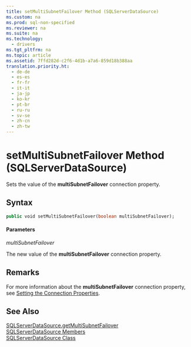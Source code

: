 ```yaml
---
title: setMultiSubnetFailover Method (SQLServerDataSource)
ms.custom: na
ms.prod: sql-non-specified
ms.reviewer: na
ms.suite: na
ms.technology: 
  - drivers
ms.tgt_pltfrm: na
ms.topic: article
ms.assetid: 7ffd282d-c2f6-4d1b-a7a6-859d18b388aa
translation.priority.ht: 
  - de-de
  - es-es
  - fr-fr
  - it-it
  - ja-jp
  - ko-kr
  - pt-br
  - ru-ru
  - sv-se
  - zh-cn
  - zh-tw
---
```

# setMultiSubnetFailover Method (SQLServerDataSource)
  Sets the value of the **multiSubnetFailover** connection property.  
  
## Syntax  
  
```vb  
public void setMultiSubnetFailover(boolean multiSubnetFailover);  
```  
  
#### Parameters  
 *multiSubnetFailover*  
  
 The new value of the **multiSubnetFailover** connection property.  
  
## Remarks  
 For more information about the **multiSubnetFailover** connection property, see [Setting the Connection Properties](../content/Setting-the-Connection-Properties.md).  
  
## See Also  
 [SQLServerDataSource.getMultiSubnetFailover](../content/getMultiSubnetFailover-Method--SQLServerDataSource-.md)   
 [SQLServerDataSource Members](../content/SQLServerDataSource-Members.md)   
 [SQLServerDataSource Class](../content/SQLServerDataSource-Class.md)  
  
  
